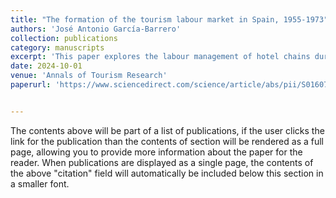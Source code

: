 ```yaml
---
title: "The formation of the tourism labour market in Spain, 1955-1973"
authors: 'José Antonio García-Barrero'
collection: publications
category: manuscripts
excerpt: 'This paper explores the labour management of hotel chains during the Spanish tourism boom, a period characterized by high labour shortages. Focusing on the behaviour of three prominent emerging hotel chains in the Balearic Islands, we adopt a micro-comparative approach to examine their payrolls. Our findings suggest that the economic and geographical characteristics of the areas where they operated were crucial to their decisions. Firms located in populated areas developed channels of seasonal labour that supplied migrant workers through chain migration and kinship links. Conversely, firms in areas of intense landscape transformation pursued recruitment at origin in specific towns on mainland Spain or in foreign countries. This strategy played a key role in the development of new international tourism destinations.'
date: 2024-10-01
venue: 'Annals of Tourism Research'
paperurl: 'https://www.sciencedirect.com/science/article/abs/pii/S0160738320302309'


---
```


The contents above will be part of a list of publications, if the user clicks the link for the publication than the contents of section will be rendered as a full page, allowing you to provide more information about the paper for the reader. When publications are displayed as a single page, the contents of the above "citation" field will automatically be included below this section in a smaller font.
